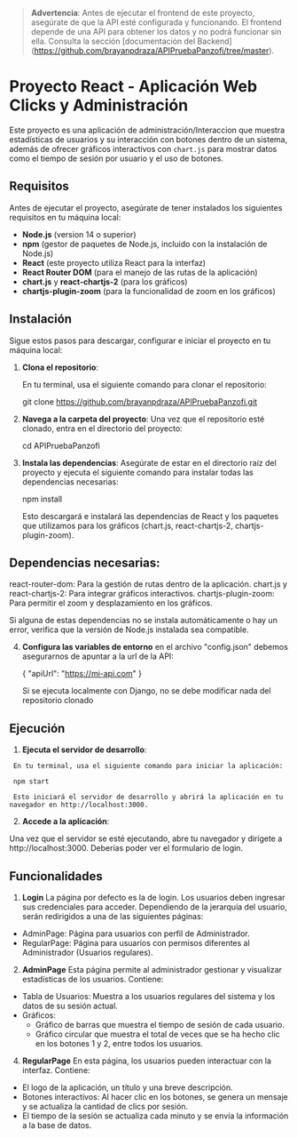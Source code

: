 > **Advertencia**: 
> Antes de ejecutar el frontend de este proyecto, asegúrate de que la API esté configurada y funcionando. El frontend depende de una API para obtener los datos y no podrá funcionar sin ella. 
> Consulta la sección [documentación del Backend] (https://github.com/brayanpdraza/APIPruebaPanzofi/tree/master).

# Proyecto React - Aplicación Web Clicks y Administración

Este proyecto es una aplicación de administración/Interaccion que muestra estadísticas de usuarios y su interacción con botones dentro de un sistema, además de ofrecer gráficos interactivos con `chart.js` para mostrar datos como el tiempo de sesión por usuario y el uso de botones.

## Requisitos

Antes de ejecutar el proyecto, asegúrate de tener instalados los siguientes requisitos en tu máquina local:

- **Node.js** (version 14 o superior)
- **npm** (gestor de paquetes de Node.js, incluido con la instalación de Node.js)
- **React** (este proyecto utiliza React para la interfaz)
- **React Router DOM** (para el manejo de las rutas de la aplicación)
- **chart.js** y **react-chartjs-2** (para los gráficos)
- **chartjs-plugin-zoom** (para la funcionalidad de zoom en los gráficos)

## Instalación

Sigue estos pasos para descargar, configurar e iniciar el proyecto en tu máquina local:

1. **Clona el repositorio**:

   En tu terminal, usa el siguiente comando para clonar el repositorio:

   git clone https://github.com/brayanpdraza/APIPruebaPanzofi.git

2. **Navega a la carpeta del proyecto**:
     Una vez que el repositorio esté clonado, entra en el directorio del proyecto:
   
     cd APIPruebaPanzofi
3. **Instala las dependencias**:
     Asegúrate de estar en el directorio raíz del proyecto y ejecuta el siguiente comando para instalar todas las dependencias necesarias:

   npm install

     Esto descargará e instalará las dependencias de React y los paquetes que utilizamos para los gráficos (chart.js, react-chartjs-2, chartjs-plugin-zoom).
   
  ## Dependencias necesarias:
  
  react-router-dom: Para la gestión de rutas dentro de la aplicación.
  chart.js y react-chartjs-2: Para integrar gráficos interactivos.
  chartjs-plugin-zoom: Para permitir el zoom y desplazamiento en los gráficos.
  
  Si alguna de estas dependencias no se instala automáticamente o hay un error, verifica que la versión de Node.js instalada sea compatible.
  
4. **Configura las variables de entorno**
   en el archivo "config.json" debemos asegurarnos de apuntar a la url de la API:

   {
   "apiUrl": "https://mi-api.com"
   }

   Si se ejecuta localmente con Django, no se debe modificar nada del repositorio clonado

## Ejecución
   1. **Ejecuta el servidor de desarrollo**:

     En tu terminal, usa el siguiente comando para iniciar la aplicación:

     npm start

     Esto iniciará el servidor de desarrollo y abrirá la aplicación en tu navegador en http://localhost:3000.
     
   2. **Accede a la aplicación**:

   Una vez que el servidor se esté ejecutando, abre tu navegador y dirígete a http://localhost:3000. Deberías poder ver el formulario de login.

## Funcionalidades

1. **Login**
   La página por defecto es la de login. Los usuarios deben ingresar sus credenciales para acceder. Dependiendo de la jerarquía del usuario, serán redirigidos a una de las siguientes páginas:

- AdminPage: Página para usuarios con perfil de Administrador.
- RegularPage: Página para usuarios con permisos diferentes al Administrador (Usuarios regulares).

2. **AdminPage**
   Esta página permite al administrador gestionar y visualizar estadísticas de los usuarios. Contiene:
   
- Tabla de Usuarios: Muestra a los usuarios regulares del sistema y los datos de su sesión actual.
- Gráficos:
  - Gráfico de barras que muestra el tiempo de sesión de cada usuario.
  - Gráfico circular que muestra el total de veces que se ha hecho clic en los botones 1 y 2, entre todos los usuarios.
   
4. **RegularPage**
   En esta página, los usuarios pueden interactuar con la interfaz. Contiene:
   
- El logo de la aplicación, un título y una breve descripción.
- Botones interactivos: Al hacer clic en los botones, se genera un mensaje y se actualiza la cantidad de clics por sesión.
- El tiempo de la sesión se actualiza cada minuto y se envía la información a la base de datos.
      
